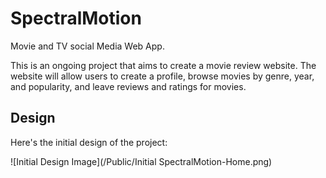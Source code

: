 # SpectralMotion
Movie and TV social Media Web App.

This is an ongoing project that aims to create a movie review website. The website will allow users to create a profile, browse movies by genre, year, and popularity, and leave reviews and ratings for movies.

## Design

Here's the initial design of the project:

![Initial Design Image](/Public/Initial SpectralMotion-Home.png)
